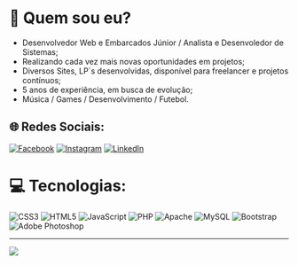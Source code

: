 # 💫 Quem sou eu?
- Desenvolvedor Web e Embarcados Júnior / Analista e Desenvoledor de Sistemas;<br>
- Realizando cada vez mais novas oportunidades em projetos;<br>
- Diversos Sites, LP´s desenvolvidas, disponível para freelancer e projetos contínuos;<br>
- 5 anos de experiência, em busca de evolução;<br>
- Música / Games / Desenvolvimento / Futebol.


## 🌐 Redes Sociais:
[![Facebook](https://img.shields.io/badge/Facebook-%231877F2.svg?logo=Facebook&logoColor=white)](https://facebook.com/daniel.tls.10/) [![Instagram](https://img.shields.io/badge/Instagram-%23E4405F.svg?logo=Instagram&logoColor=white)](https://instagram.com/daniteles42/) [![LinkedIn](https://img.shields.io/badge/LinkedIn-%230077B5.svg?logo=linkedin&logoColor=white)](https://linkedin.com/in/dani-teles/) 

# 💻 Tecnologias:
![CSS3](https://img.shields.io/badge/css3-%231572B6.svg?style=for-the-badge&logo=css3&logoColor=white) ![HTML5](https://img.shields.io/badge/html5-%23E34F26.svg?style=for-the-badge&logo=html5&logoColor=white) ![JavaScript](https://img.shields.io/badge/javascript-%23323330.svg?style=for-the-badge&logo=javascript&logoColor=%23F7DF1E) ![PHP](https://img.shields.io/badge/php-%23777BB4.svg?style=for-the-badge&logo=php&logoColor=white) ![Apache](https://img.shields.io/badge/apache-%23D42029.svg?style=for-the-badge&logo=apache&logoColor=white) ![MySQL](https://img.shields.io/badge/mysql-%2300f.svg?style=for-the-badge&logo=mysql&logoColor=white) ![Bootstrap](https://img.shields.io/badge/bootstrap-%23563D7C.svg?style=for-the-badge&logo=bootstrap&logoColor=white) ![Adobe Photoshop](https://img.shields.io/badge/adobephotoshop-%2331A8FF.svg?style=for-the-badge&logo=adobephotoshop&logoColor=white)

---
[![](https://visitcount.itsvg.in/api?id=daniteles42&icon=0&color=0)](https://visitcount.itsvg.in)

<!-- Proudly created with GPRM ( https://gprm.itsvg.in ) -->
